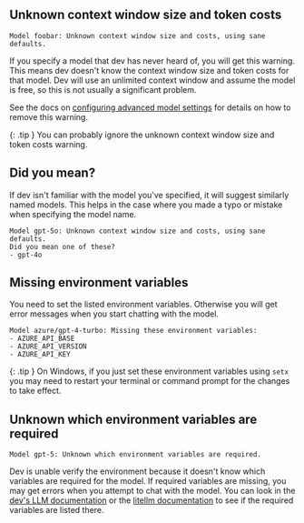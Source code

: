 
## Unknown context window size and token costs

```
Model foobar: Unknown context window size and costs, using sane defaults.
```

If you specify a model that dev has never heard of, you will get
this warning.
This means dev doesn't know the context window size and token costs
for that model.
Dev will use an unlimited context window and assume the model is free,
so this is not usually a significant problem.

See the docs on 
[configuring advanced model settings](/docs/config/adv-model-settings.html)
for details on how to remove this warning.

{: .tip }
You can probably ignore the unknown context window size and token costs warning.

## Did you mean?

If dev isn't familiar with the model you've specified,
it will suggest similarly named models.
This helps
in the case where you made a typo or mistake when specifying the model name.

```
Model gpt-5o: Unknown context window size and costs, using sane defaults.
Did you mean one of these?
- gpt-4o
```

## Missing environment variables

You need to set the listed environment variables.
Otherwise you will get error messages when you start chatting with the model.

```
Model azure/gpt-4-turbo: Missing these environment variables:
- AZURE_API_BASE
- AZURE_API_VERSION
- AZURE_API_KEY
```

{: .tip }
On Windows, 
if you just set these environment variables using `setx` you may need to restart your terminal or
command prompt for the changes to take effect.


## Unknown which environment variables are required

```
Model gpt-5: Unknown which environment variables are required.
```

Dev is unable verify the environment because it doesn't know
which variables are required for the model.
If required variables are missing,
you may get errors when you attempt to chat with the model.
You can look in the [dev's LLM documentation](/docs/llms.html)
or the
[litellm documentation](https://docs.litellm.ai/docs/providers)
to see if the required variables are listed there.

